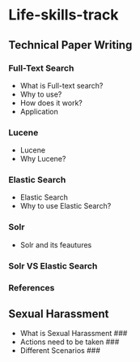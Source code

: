 # Life-skills-track #
## Technical Paper Writing ##
### Full-Text Search ###
- What is Full-text search?
- Why to use?
- How does it work?
- Application
### Lucene ###
- Lucene
- Why Lucene?
### Elastic Search ###
- Elastic Search
- Why to use Elastic Search?
### Solr ###
- Solr and its feautures
### Solr VS Elastic Search ###
### References ###

## Sexual Harassment ##
- What is Sexual Harassment ###
- Actions need to be taken ###
- Different Scenarios ###


